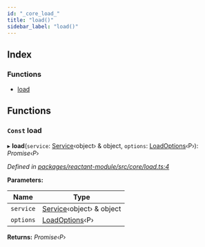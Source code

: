 ```yaml
---
id: "_core_load_"
title: "load()"
sidebar_label: "load()"
---
```


## Index

### Functions

* [load](_core_load_.md#const-load)

## Functions

### `Const` load

▸ **load**(`service`: [Service](../interfaces/_interfaces_.service.md)‹object› & object, `options`: [LoadOptions](../interfaces/_interfaces_.loadoptions.md)‹P›): *Promise‹P›*

*Defined in [packages/reactant-module/src/core/load.ts:4](https://github.com/unadlib/reactant/blob/823b9da/packages/reactant-module/src/core/load.ts#L4)*

**Parameters:**

Name | Type |
------ | ------ |
`service` | [Service](../interfaces/_interfaces_.service.md)‹object› & object |
`options` | [LoadOptions](../interfaces/_interfaces_.loadoptions.md)‹P› |

**Returns:** *Promise‹P›*
